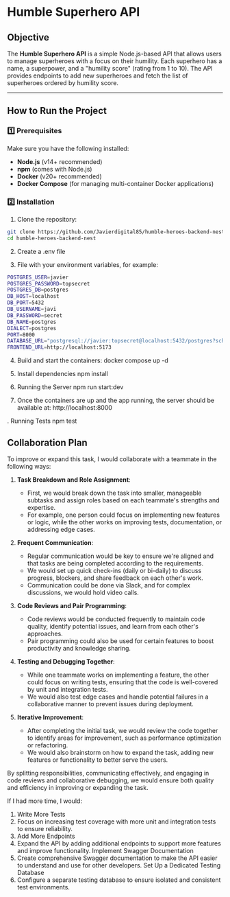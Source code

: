 # Humble Superhero API

## Objective

The **Humble Superhero API** is a simple Node.js-based API that allows users to manage superheroes with a focus on their humility. Each superhero has a name, a superpower, and a "humility score" (rating from 1 to 10). The API provides endpoints to add new superheroes and fetch the list of superheroes ordered by humility score.

---

## How to Run the Project

### 1️⃣ Prerequisites

Make sure you have the following installed:

- **Node.js** (v14+ recommended)
- **npm** (comes with Node.js)
- **Docker** (v20+ recommended)
- **Docker Compose** (for managing multi-container Docker applications)

### 2️⃣ Installation

1. Clone the repository:

```bash
git clone https://github.com/Javierdigital85/humble-heroes-backend-nest
cd humble-heroes-backend-nest
```

2. Create a .env file

3. File with your environment variables, for example:

```bash
POSTGRES_USER=javier
POSTGRES_PASSWORD=topsecret
POSTGRES_DB=postgres
DB_HOST=localhost
DB_PORT=5432
DB_USERNAME=javi
DB_PASSWORD=secret
DB_NAME=postgres
DIALECT=postgres
PORT=8000
DATABASE_URL="postgresql://javier:topsecret@localhost:5432/postgres?schema=public"
FRONTEND_URL=http://localhost:5173
```

4. Build and start the containers:
   docker compose up -d

5. Install dependencies
   npm install

6. Running the Server
   npm run start:dev

7. Once the containers are up and the app running, the server should be available at:
   http://localhost:8000

. Running Tests
npm test

## Collaboration Plan

To improve or expand this task, I would collaborate with a teammate in the following ways:

1. **Task Breakdown and Role Assignment**:

   - First, we would break down the task into smaller, manageable subtasks and assign roles based on each teammate's strengths and expertise.
   - For example, one person could focus on implementing new features or logic, while the other works on improving tests, documentation, or addressing edge cases.

2. **Frequent Communication**:

   - Regular communication would be key to ensure we're aligned and that tasks are being completed according to the requirements.
   - We would set up quick check-ins (daily or bi-daily) to discuss progress, blockers, and share feedback on each other's work.
   - Communication could be done via Slack, and for complex discussions, we would hold video calls.

3. **Code Reviews and Pair Programming**:

   - Code reviews would be conducted frequently to maintain code quality, identify potential issues, and learn from each other's approaches.
   - Pair programming could also be used for certain features to boost productivity and knowledge sharing.

4. **Testing and Debugging Together**:

   - While one teammate works on implementing a feature, the other could focus on writing tests, ensuring that the code is well-covered by unit and integration tests.
   - We would also test edge cases and handle potential failures in a collaborative manner to prevent issues during deployment.

5. **Iterative Improvement**:
   - After completing the initial task, we would review the code together to identify areas for improvement, such as performance optimization or refactoring.
   - We would also brainstorm on how to expand the task, adding new features or functionality to better serve the users.

By splitting responsibilities, communicating effectively, and engaging in code reviews and collaborative debugging, we would ensure both quality and efficiency in improving or expanding the task.

If I had more time, I would:

1. Write More Tests
2. Focus on increasing test coverage with more unit and integration tests to ensure reliability.
3. Add More Endpoints
4. Expand the API by adding additional endpoints to support more features and improve functionality.
   Implement Swagger Documentation
5. Create comprehensive Swagger documentation to make the API easier to understand and use for other developers.
   Set Up a Dedicated Testing Database
6. Configure a separate testing database to ensure isolated and consistent test environments.
